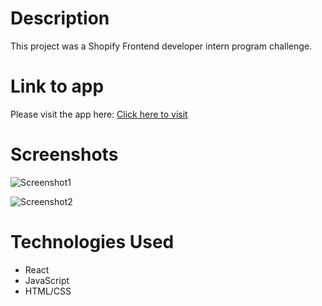 # Description

This project was a Shopify Frontend developer intern program challenge.

# Link to app

Please visit the app here: [Click here to visit](https://shopify-challenge-chengjun.herokuapp.com/)

# Screenshots

![Screenshot1](https://i.imgur.com/fUmY5KB.png)

![Screenshot2](https://i.imgur.com/QtXeKQQ.png)

# Technologies Used

- React
- JavaScript
- HTML/CSS
